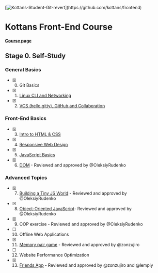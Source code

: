 [![Kottans-Student-Git-revert](https://img.shields.io/badge/%3D(%5E.%5E)%3D-mastered%20git%20revert-orange.svg)](https://github.com/kottans/frontend)

# Kottans Front-End Course

#### [Course page](https://github.com/kottans/frontend)

## Stage 0. Self-Study

### General Basics

- [x] 0. Git Basics
- [x] 1. [Linux CLI and Networking](https://github.com/kaizengami/kottans-frontend/tree/master/task_linux-cli-http)
- [x] 2. [VCS (hello gitty), GitHub and Collaboration](https://github.com/kaizengami/kottans-frontend/tree/master/task_git_collaboration)

### Front-End Basics

- [x] 3. [Intro to HTML&nbsp;&amp;&nbsp;CSS](https://github.com/kaizengami/kottans-frontend/tree/master/task_git_html_css_intro)
- [x] 4. [Responsive Web Design](https://github.com/kaizengami/kottans-frontend/tree/master/task_responsive_web_design)
- [x] 5. [JavaScript Basics](https://github.com/kaizengami/kottans-frontend/tree/master/task_js_basics)
- [x] 6. [DOM](https://github.com/kaizengami/kottans-frontend/tree/master/task_js_dom) - Reviewed and approved by @OleksiyRudenko

### Advanced Topics

- [x]  7. [Building a Tiny JS World](https://github.com/kaizengami/kottans-frontend/tree/master/task_js-pre-oop) - Reviewed and approved by @OleksiyRudenko
- [x] 8. [Object-Oriented JavaScript](https://github.com/kaizengami/kottans-frontend/tree/master/task_js_oop)- Reviewed and approved by @OleksiyRudenko
- [x] 9. OOP exercise - Reviewed and approved by @OleksiyRudenko
- [ ] 10. Offline Web Applications
- [x] 11. [Memory pair game](https://github.com/kaizengami/memory-pair-game) - Reviewed and approved by @zonzujiro
- [ ] 12. Website Performance Optimization
- [x] 13. [Friends App](https://kaizengami.github.io/friends-app/) - Reviewed and approved by @zonzujiro and @lempiy
